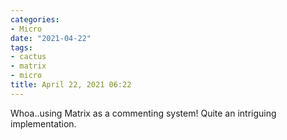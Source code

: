 ```yaml
---
categories:
- Micro
date: "2021-04-22"
tags:
- cactus
- matrix
- micro
title: April 22, 2021 06:22
---
```


Whoa..using Matrix as a commenting system! Quite an intriguing implementation.
